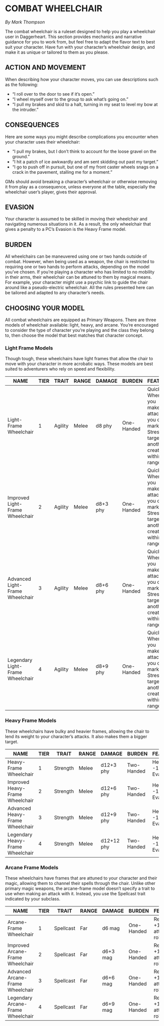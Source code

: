 # COMBAT WHEELCHAIR

*By Mark Thompson*

The combat wheelchair is a ruleset designed to help you play a wheelchair user in Daggerheart. This section provides mechanics and narrative guidance for you to work from, but feel free to adapt the flavor text to best suit your character. Have fun with your character’s wheelchair design, and make it as unique or tailored to them as you please.

## ACTION AND MOVEMENT

When describing how your character moves, you can use descriptions such as the following:

- “I roll over to the door to see if it’s open.”
- “I wheel myself over to the group to ask what’s going on.”
- “I pull my brakes and skid to a halt, turning in my seat to level my bow at the intruder.”

## CONSEQUENCES

Here are some ways you might describe complications you encounter when your character uses their wheelchair:

- “I pull my brakes, but I don’t think to account for the loose gravel on the ground.”
- “I hit a patch of ice awkwardly and am sent skidding out past my target.”
- “I go to push off in pursuit, but one of my front caster wheels snags on a crack in the pavement, stalling me for a moment.”

GMs should avoid breaking a character’s wheelchair or otherwise removing it from play as a consequence, unless everyone at the table, especially the wheelchair user’s player, gives their approval.

## EVASION

Your character is assumed to be skilled in moving their wheelchair and navigating numerous situations in it. As a result, the only wheelchair that gives a penalty to a PC’s Evasion is the Heavy Frame model.

## BURDEN

All wheelchairs can be maneuvered using one or two hands outside of combat. However, when being used as a weapon, the chair is restricted to requiring one or two hands to perform attacks, depending on the model you’ve chosen. If you’re playing a character who has limited to no mobility in their arms, their wheelchair can be attuned to them by magical means. For example, your character might use a psychic link to guide the chair around like a pseudo-electric wheelchair. All the rules presented here can be tailored and adapted to any character’s needs.

## CHOOSING YOUR MODEL

All combat wheelchairs are equipped as Primary Weapons. There are three models of wheelchair available: light, heavy, and arcane. You’re encouraged to consider the type of character you’re playing and the class they belong to, then choose the model that best matches that character concept.

### Light Frame Models

Though tough, these wheelchairs have light frames that allow the chair to move with your character in more acrobatic ways. These models are best suited to adventurers who rely on speed and flexibility.

| NAME | TIER | TRAIT | RANGE | DAMAGE | BURDEN | FEATURE |
|-------------------------------|------|--------|-------|---------|-----------|-------------------------------------------------------------------------|
| Light-Frame Wheelchair | 1 | Agility| Melee | d8 phy | One-Handed| Quick: When you make an attack, you can mark a Stress to target another creature within range. |
| Improved Light-Frame Wheelchair| 2 | Agility| Melee | d8+3 phy| One-Handed| Quick: When you make an attack, you can mark a Stress to target another creature within range. |
| Advanced Light-Frame Wheelchair| 3 | Agility| Melee | d8+6 phy| One-Handed| Quick: When you make an attack, you can mark a Stress to target another creature within range. |
| Legendary Light-Frame Wheelchair| 4 | Agility| Melee | d8+9 phy| One-Handed| Quick: When you make an attack, you can mark a Stress to target another creature within range. |

### Heavy Frame Models

These wheelchairs have bulky and heavier frames, allowing the chair to lend its weight to your character’s attacks. It also makes them a bigger target.

| NAME | TIER | TRAIT | RANGE | DAMAGE | BURDEN | FEATURE |
|-------------------------------|------|--------|-------|---------|-----------|-------------------|
| Heavy-Frame Wheelchair | 1 | Strength | Melee | d12+3 phy | Two-Handed | Heavy: -1 to Evasion |
| Improved Heavy-Frame Wheelchair | 2 | Strength | Melee | d12+6 phy | Two-Handed | Heavy: -1 to Evasion |
| Advanced Heavy-Frame Wheelchair | 3 | Strength | Melee | d12+9 phy | Two-Handed | Heavy: -1 to Evasion |
| Legendary Heavy-Frame Wheelchair | 4 | Strength | Melee | d12+12 phy | Two-Handed | Heavy: -1 to Evasion |

### Arcane Frame Models

These wheelchairs have frames that are attuned to your character and their magic, allowing them to channel their spells through the chair. Unlike other primary magic weapons, the arcane-frame model doesn’t specify a trait to use when making an attack with it. Instead, you use the Spellcast trait indicated by your subclass.

| NAME | TIER | TRAIT | RANGE | DAMAGE | BURDEN | FEATURE |
|-------------------------------|------|--------|-------|---------|-----------|-------------------------|
| Arcane-Frame Wheelchair | 1 | Spellcast | Far | d6 mag | One-Handed | Reliable: +1 to attack rolls |
| Improved Arcane-Frame Wheelchair | 2 | Spellcast | Far | d6+3 mag | One-Handed | Reliable: +1 to attack rolls |
| Advanced Arcane-Frame Wheelchair | 3 | Spellcast | Far | d6+6 mag | One-Handed | Reliable: +1 to attack rolls |
| Legendary Arcane-Frame Wheelchair | 4 | Spellcast | Far | d6+9 mag | One-Handed | Reliable: +1 to attack rolls |
